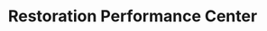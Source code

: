 ---
title: "Restoration Performance Center"
url: /chandler/restoration-performance-center/
shop: car parts
---
